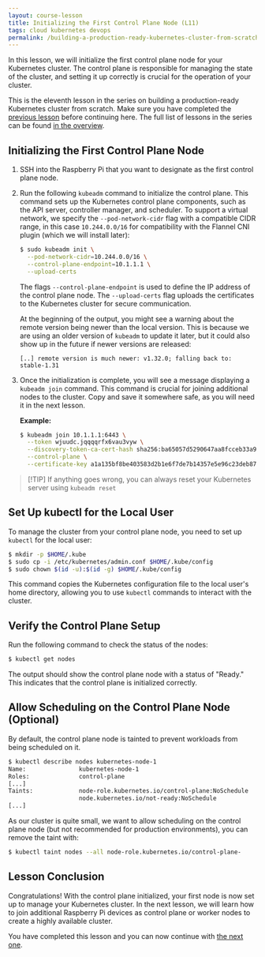 ```yaml
---
layout: course-lesson
title: Initializing the First Control Plane Node (L11)
tags: cloud kubernetes devops
permalink: /building-a-production-ready-kubernetes-cluster-from-scratch/lesson-11
---
```


In this lesson, we will initialize the first control plane node for your
Kubernetes cluster. The control plane is responsible for managing the state of
the cluster, and setting it up correctly is crucial for the operation of your
cluster.

This is the eleventh lesson in the series on building a production-ready
Kubernetes cluster from scratch. Make sure you have completed the
[previous lesson](/building-a-production-ready-kubernetes-cluster-from-scratch/lesson-10)
before continuing here. The full list of lessons in the series can be found
[in the overview](/building-a-production-ready-kubernetes-cluster-from-scratch).

## Initializing the First Control Plane Node

1.  SSH into the Raspberry Pi that you want to designate as the first control
    plane node.

2.  Run the following `kubeadm` command to initialize the control plane. This
    command sets up the Kubernetes control plane components, such as the API
    server, controller manager, and scheduler. To support a virtual network, we
    specify the `--pod-network-cidr` flag with a compatible CIDR range, in this
    case `10.244.0.0/16` for compatibility with the Flannel CNI plugin (which we
    will install later):

    ```bash
    $ sudo kubeadm init \
      --pod-network-cidr=10.244.0.0/16 \
      --control-plane-endpoint=10.1.1.1 \
      --upload-certs
    ```

    The flags `--control-plane-endpoint` is used to define the IP address of the
    control plane node. The `--upload-certs` flag uploads the certificates to
    the Kubernetes cluster for secure communication.

    At the beginning of the output, you might see a warning about the remote
    version being newer than the local version. This is because we are using an
    older version of `kubeadm` to update it later, but it could also show up in
    the future if newer versions are released:

    ```
    [..] remote version is much newer: v1.32.0; falling back to: stable-1.31
    ```

3.  Once the initialization is complete, you will see a message displaying a
    `kubeadm join` command. This command is crucial for joining additional nodes
    to the cluster. Copy and save it somewhere safe, as you will need it in the
    next lesson.

    **Example:**

    ```bash
    $ kubeadm join 10.1.1.1:6443 \
      --token wjuudc.jqqqqrfx6vau3vyw \
      --discovery-token-ca-cert-hash sha256:ba65057d5290647aa8fcceb33a9624d3e9eb3640d13d11265fe48a611c5b8f3f \
      --control-plane \
      --certificate-key a1a135bf8be403583d2b1e6f7de7b14357e5e96c23deb8718bf2d1a807b08612
    ```

> [!TIP] If anything goes wrong, you can always reset your Kubernetes server
> using `kubeadm reset`

## Set Up kubectl for the Local User

To manage the cluster from your control plane node, you need to set up `kubectl`
for the local user:

```bash
$ mkdir -p $HOME/.kube
$ sudo cp -i /etc/kubernetes/admin.conf $HOME/.kube/config
$ sudo chown $(id -u):$(id -g) $HOME/.kube/config
```

This command copies the Kubernetes configuration file to the local user's home
directory, allowing you to use `kubectl` commands to interact with the cluster.

## Verify the Control Plane Setup

Run the following command to check the status of the nodes:

```bash
$ kubectl get nodes
```

The output should show the control plane node with a status of "Ready." This
indicates that the control plane is initialized correctly.

## Allow Scheduling on the Control Plane Node (Optional)

By default, the control plane node is tainted to prevent workloads from being
scheduled on it.

```bash
$ kubectl describe nodes kubernetes-node-1
Name:               kubernetes-node-1
Roles:              control-plane
[...]
Taints:             node-role.kubernetes.io/control-plane:NoSchedule
                    node.kubernetes.io/not-ready:NoSchedule
[...]
```

As our cluster is quite small, we want to allow scheduling on the control plane
node (but not recommended for production environments), you can remove the taint
with:

```bash
$ kubectl taint nodes --all node-role.kubernetes.io/control-plane-
```

## Lesson Conclusion

Congratulations! With the control plane initialized, your first node is now set
up to manage your Kubernetes cluster. In the next lesson, we will learn how to
join additional Raspberry Pi devices as control plane or worker nodes to create
a highly available cluster.

You have completed this lesson and you can now continue with
[the next one](/building-a-production-ready-kubernetes-cluster-from-scratch/lesson-12).

